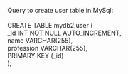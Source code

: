 Query to create user table in MySql: <br><br>
CREATE TABLE mydb2.user (<br>
  _id INT NOT NULL AUTO_INCREMENT,<br>
  name VARCHAR(255),<br>
  profession VARCHAR(255),<br>
  PRIMARY KEY (_id)<br>
);

